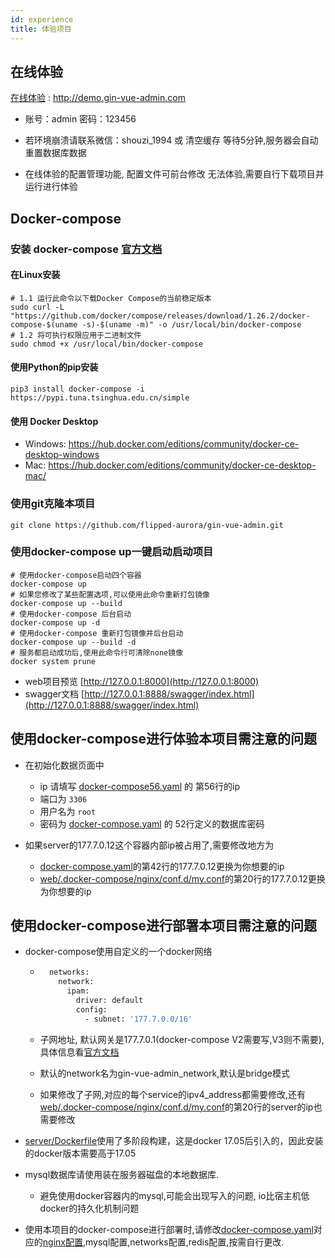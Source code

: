```yaml
---
id: experience
title: 体验项目
---
```


## 在线体验

[在线体验](http://demo.gin-vue-admin.com) : http://demo.gin-vue-admin.com

- 账号：admin  密码：123456
- 若环境崩溃请联系微信：shouzi_1994 或 清空缓存 等待5分钟,服务器会自动重置数据库数据

- 在线体验的配置管理功能, 配置文件可前台修改 无法体验,需要自行下载项目并运行进行体验

## Docker-compose

### 安装 docker-compose [官方文档](https://docs.docker.com/compose/install/)

#### 在Linux安装

```shell
# 1.1 运行此命令以下载Docker Compose的当前稳定版本
sudo curl -L "https://github.com/docker/compose/releases/download/1.26.2/docker-compose-$(uname -s)-$(uname -m)" -o /usr/local/bin/docker-compose
# 1.2 将可执行权限应用于二进制文件
sudo chmod +x /usr/local/bin/docker-compose 
```

#### 使用Python的pip安装

```shell
pip3 install docker-compose -i https://pypi.tuna.tsinghua.edu.cn/simple
```

#### 使用 Docker Desktop

- Windows: https://hub.docker.com/editions/community/docker-ce-desktop-windows
- Mac: https://hub.docker.com/editions/community/docker-ce-desktop-mac/

### 使用git克隆本项目

```shell
git clone https://github.com/flipped-aurora/gin-vue-admin.git
```

### 使用docker-compose up一键启动启动项目

```shell
# 使用docker-compose启动四个容器
docker-compose up
# 如果您修改了某些配置选项,可以使用此命令重新打包镜像
docker-compose up --build
# 使用docker-compose 后台启动
docker-compose up -d
# 使用docker-compose 重新打包镜像并后台启动
docker-compose up --build -d
# 服务都启动成功后,使用此命令行可清除none镜像
docker system prune
```

- web项目预览 [http://127.0.0.1:8000](http://127.0.0.1:8000)
- swagger文档 [http://127.0.0.1:8888/swagger/index.html](http://127.0.0.1:8888/swagger/index.html)

## 使用docker-compose进行体验本项目需注意的问题

- 在初始化数据页面中
  - ip 请填写 [docker-compose56.yaml](https://github.com/flipped-aurora/gin-vue-admin/blob/master/docker-compose.yaml#L56) 的 第56行的ip
  - 端口为 `3306`
  - 用户名为 `root`
  - 密码为 [docker-compose.yaml](https://github.com/flipped-aurora/gin-vue-admin/blob/master/docker-compose.yaml#L53) 的 52行定义的数据库密码

- 如果server的177.7.0.12这个容器内部ip被占用了,需要修改地方为
  - [docker-compose.yaml](https://github.com/flipped-aurora/gin-vue-admin/blob/master/docker-compose.yaml#L42)的第42行的177.7.0.12更换为你想要的ip
  - [web/.docker-compose/nginx/conf.d/my.conf](https://github.com/flipped-aurora/gin-vue-admin/blob/master/web/.docker-compose/nginx/conf.d/my.conf#L20)的第20行的177.7.0.12更换为你想要的ip

## 使用docker-compose进行部署本项目需注意的问题

- docker-compose使用自定义的一个docker网络

	- ```dockerfile
		networks:
		  network:
		    ipam:
		      driver: default
		      config:
		        - subnet: '177.7.0.0/16' 
		```

	- 子网地址, 默认网关是177.7.0.1(docker-compose V2需要写,V3则不需要),具体信息看[官方文档](https://docs.docker.com/compose/compose-file/#ipv4_address-ipv6_address)

	- 默认的network名为gin-vue-admin_network,默认是bridge模式

	- 如果修改了子网,对应的每个service的ipv4_address都需要修改,还有[web/.docker-compose/nginx/conf.d/my.conf](https://github.com/flipped-aurora/gin-vue-admin/blob/master/web/.docker-compose/nginx/conf.d/my.conf#L20)的第20行的server的ip也需要修改

- [server/Dockerfile](https://github.com/flipped-aurora/gin-vue-admin/blob/master/server/Dockerfile)使用了多阶段构建，这是docker 17.05后引入的，因此安装的docker版本需要高于17.05
- mysql数据库请使用装在服务器磁盘的本地数据库.
	- 避免使用docker容器内的mysql,可能会出现写入的问题, io比宿主机低  docker的持久化机制问题
- 使用本项目的docker-compose进行部署时,请修改[docker-compose.yaml](https://github.com/flipped-aurora/gin-vue-admin/blob/master/docker-compose.yaml)对应的[nginx配置](https://github.com/flipped-aurora/gin-vue-admin/blob/master/web/.docker-compose/nginx/conf.d/my.conf),mysql配置,networks配置,redis配置,按需自行更改.

